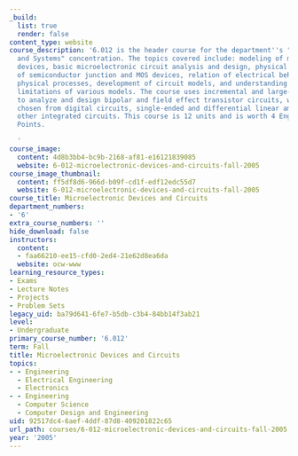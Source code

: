 ```yaml
---
_build:
  list: true
  render: false
content_type: website
course_description: '6.012 is the header course for the department''s "Devices, Circuits
  and Systems" concentration. The topics covered include: modeling of microelectronic
  devices, basic microelectronic circuit analysis and design, physical electronics
  of semiconductor junction and MOS devices, relation of electrical behavior to internal
  physical processes, development of circuit models, and understanding the uses and
  limitations of various models. The course uses incremental and large-signal techniques
  to analyze and design bipolar and field effect transistor circuits, with examples
  chosen from digital circuits, single-ended and differential linear amplifiers, and
  other integrated circuits. This course is 12 units and is worth 4 Engineering Design
  Points.

  '
course_image:
  content: 4d8b3bb4-bc9b-2168-af81-e16121839085
  website: 6-012-microelectronic-devices-and-circuits-fall-2005
course_image_thumbnail:
  content: ff5df8d6-966d-b09f-cd1f-edf12edc55d7
  website: 6-012-microelectronic-devices-and-circuits-fall-2005
course_title: Microelectronic Devices and Circuits
department_numbers:
- '6'
extra_course_numbers: ''
hide_download: false
instructors:
  content:
  - faa66210-ee15-cfd0-2ed4-21e62d8ea6da
  website: ocw-www
learning_resource_types:
- Exams
- Lecture Notes
- Projects
- Problem Sets
legacy_uid: ba79d641-6fe7-b5db-c3b4-84bb14f3ab21
level:
- Undergraduate
primary_course_number: '6.012'
term: Fall
title: Microelectronic Devices and Circuits
topics:
- - Engineering
  - Electrical Engineering
  - Electronics
- - Engineering
  - Computer Science
  - Computer Design and Engineering
uid: 92517dc4-6aef-4ddf-87d8-409201822c65
url_path: courses/6-012-microelectronic-devices-and-circuits-fall-2005
year: '2005'
---
```

